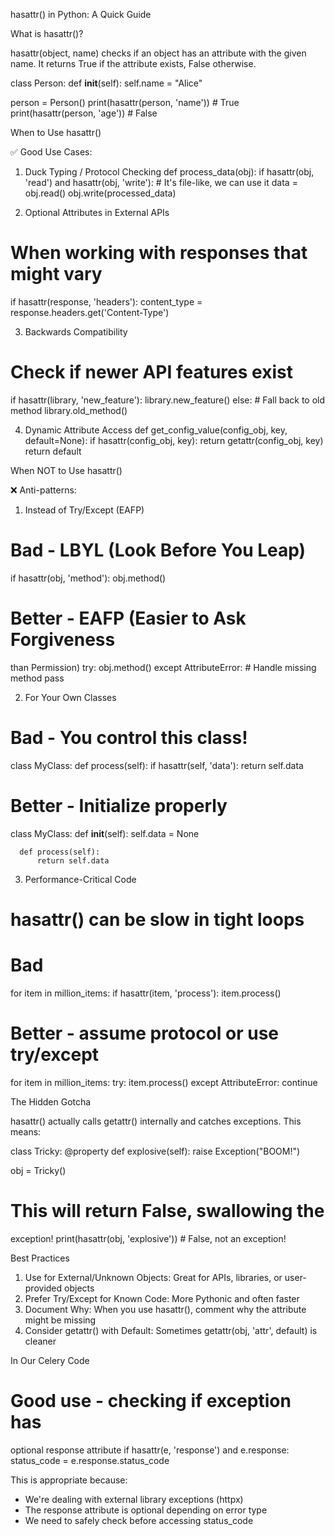 hasattr() in Python: A Quick Guide

  What is hasattr()?

  hasattr(object, name) checks if an object has
  an attribute with the given name. It returns
  True if the attribute exists, False otherwise.

  class Person:
      def __init__(self):
          self.name = "Alice"

  person = Person()
  print(hasattr(person, 'name'))  # True
  print(hasattr(person, 'age'))   # False

  When to Use hasattr()

  ✅ Good Use Cases:

  1. Duck Typing / Protocol Checking
  def process_data(obj):
      if hasattr(obj, 'read') and hasattr(obj,
  'write'):
          # It's file-like, we can use it
          data = obj.read()
          obj.write(processed_data)

  2. Optional Attributes in External APIs
  # When working with responses that might vary
  if hasattr(response, 'headers'):
      content_type =
  response.headers.get('Content-Type')

  3. Backwards Compatibility
  # Check if newer API features exist
  if hasattr(library, 'new_feature'):
      library.new_feature()
  else:
      # Fall back to old method
      library.old_method()

  4. Dynamic Attribute Access
  def get_config_value(config_obj, key, 
  default=None):
      if hasattr(config_obj, key):
          return getattr(config_obj, key)
      return default

  When NOT to Use hasattr()

  ❌ Anti-patterns:

  1. Instead of Try/Except (EAFP)
  # Bad - LBYL (Look Before You Leap)
  if hasattr(obj, 'method'):
      obj.method()

  # Better - EAFP (Easier to Ask Forgiveness 
  than Permission)
  try:
      obj.method()
  except AttributeError:
      # Handle missing method
      pass

  2. For Your Own Classes
  # Bad - You control this class!
  class MyClass:
      def process(self):
          if hasattr(self, 'data'):
              return self.data

  # Better - Initialize properly
  class MyClass:
      def __init__(self):
          self.data = None

      def process(self):
          return self.data

  3. Performance-Critical Code
  # hasattr() can be slow in tight loops
  # Bad
  for item in million_items:
      if hasattr(item, 'process'):
          item.process()

  # Better - assume protocol or use try/except
  for item in million_items:
      try:
          item.process()
      except AttributeError:
          continue

  The Hidden Gotcha

  hasattr() actually calls getattr() internally
  and catches exceptions. This means:

  class Tricky:
      @property
      def explosive(self):
          raise Exception("BOOM!")

  obj = Tricky()
  # This will return False, swallowing the 
  exception!
  print(hasattr(obj, 'explosive'))  # False, not
   an exception!

  Best Practices

  1. Use for External/Unknown Objects: Great for
   APIs, libraries, or user-provided objects
  2. Prefer Try/Except for Known Code: More
  Pythonic and often faster
  3. Document Why: When you use hasattr(),
  comment why the attribute might be missing
  4. Consider getattr() with Default: Sometimes
  getattr(obj, 'attr', default) is cleaner

  In Our Celery Code

  # Good use - checking if exception has 
  optional response attribute
  if hasattr(e, 'response') and e.response:
      status_code = e.response.status_code

  This is appropriate because:
  - We're dealing with external library
  exceptions (httpx)
  - The response attribute is optional depending
   on error type
  - We need to safely check before accessing
  status_code